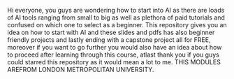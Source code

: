 Hi everyone, you guys are wondering how to start into AI as there are loads of AI tools ranging from small to big as well as plethora of paid tutorials and confused on which one to select as a beginner. This repository gives you an idea on how to start with AI and these slides and pdfs has also beginner friendly projects and lastly ending with a capstone project all for FREE, moreover if you want to go further you would also have an idea about how to proceed after learning through this course, atlast thank you if you guys could starred this repository as it would mean a lot to me. THIS MODULES AREFROM LONDON METROPOLITAN UNIVERSITY.
